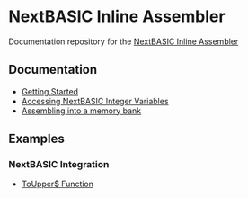 # NextBASIC Inline Assembler 
Documentation repository for the [NextBASIC Inline Assembler](https://taylorza.itch.io/nextbasic-inline-assembler)

## Documentation
* [Getting Started](Documentation/Getting-Started.md)
* [Accessing NextBASIC Integer Variables](Documentation/NextBASIC-IntegerVariables.md)
* [Assembling into a memory bank](Documentation/Assemble-to-bank.md)

## Examples
### NextBASIC Integration
* [ToUpper$ Function](Examples/NextBASIC-ToUpper.md)

